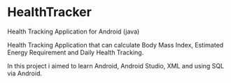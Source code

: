 # HealthTracker

Health Tracking Application for Android (java)

Health Tracking Application that can calculate Body Mass Index, Estimated Energy Requirement and Daily Health Tracking.

In this project i aimed to learn Android, Android Studio, XML and using SQL via Android.
